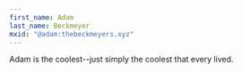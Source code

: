 ```yaml
---
first_name: Adam
last_name: Beckmeyer
mxid: "@adam:thebeckmeyers.xyz"
---
```


Adam is the coolest--just simply the coolest that every lived.
